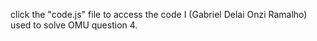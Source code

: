click the "code.js" file to access the code I (Gabriel Delai Onzi Ramalho) used to solve OMU question 4.
